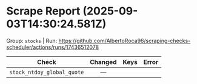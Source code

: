 # Scrape Report (2025-09-03T14:30:24.581Z)

Group: `stocks`  |  Run: https://github.com/AlbertoRoca96/scraping-checks-scheduler/actions/runs/17436512078

| Check | Changed | Keys | Error |
|---|:---:|:--|:--|
| `stock_ntdoy_global_quote` | — |  |  |
